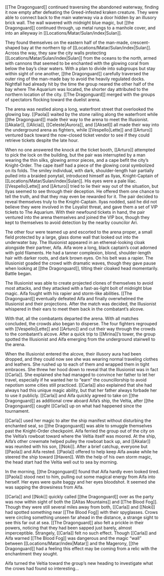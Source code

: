 [[The Dragonguard]] continued traversing the abandoned waterway, finding it now empty after defeating the Greed-infested kraken creature. They were able to connect back to the main waterway via a door hidden by an illusory brick wall. The wall wavered with midnight blue magic, but [[the Dragonguard]] continued through, up metal rungs to a manhole cover, and into an alleyway in [[Locations/Matar/Sulan/index|Sulan]].

They found themselves on the eastern half of the man-made, crescent-shaped bay at the northern tip of [[Locations/Matar/Sulan/index|Sulan]]. Across the way, they saw the city walls protecting [[Locations/Matar/Sulan/index|Sulan]] from the oceans to the north, armed with cannons that seemed to be enchanted with the glowing coral from below the bay’s clear waters. With a plan to divide into subgroups but stay within sight of one another, [[the Dragonguard]] carefully traversed the outer ring of the man-made bay to avoid the heavily regulated docks. Nightfall had already hit by the time the group neared the other half of the bay where The Aquarium was located, the shorter day attributed to the northern location of the city. [[The Dragonguard]] merged with the groups of spectators flocking toward the duelist arena.

The arena was nestled along a long, waterfront street that overlooked the glowing bay. [[Paola]] waited by the stone railing along the waterfront while [[the Dragonguard]] made their way to the arena to meet the Illusionist. [[Akalar]], [[Alicia]], [[Celeste|Aurora]], and [[Aksell]] all made their way into the underground arena as fighters, while [[Vespello|Lette]] and [[Arturo]] ventured back toward the now-closed ticket vendor to see if they could retrieve tickets despite the late hour. 

When no one answered the knock at the ticket booth, [[Arturo]] attempted to pick the lock on the building, but the pair was interrupted by a man wearing the thin silks, glowing armor pieces, and a cape befit the city’s Knight-Order. The cape itself had a piece of the glowing coral symbolized on its folds. The smiley individual, with dark, shoulder-length hair partially pulled into a braided ponytail, introduced himself as Ilyas, Knight-Captain of [[Locations/Matar/Sulan/index|Sulan]]. His eyes were a pale lilac. [[Vespello|Lette]] and [[Arturo]] tried to lie their way out of the situation, but Ilyas seemed to see through their deception. He offered them one chance to tell the truth, and that they may even be rewarded for it. The pair decided to reveal themselves truly to the Knight-Captain. Ilyas nodded, said he did not believe they were involved in the Loyalist threat, and gave them a set of VIP tickets to The Aquarium. With their newfound tickets in hand, the pair ventured into the arena themselves and joined the VIP box, though they kept to themselves to avoid detection by the nearby councilor Ari.

The other four were teamed up and escorted to the arena proper, a small field protected by a large, glass dome wall that looked out into the underwater bay. The Illusionist appeared in an ethereal-looking cloak alongside their partner, Aifa. Aifa wore a long, black captain’s coat adorned with gold filaments. He had a tanner complexion, blond, shoulder-length hair with darker roots, and dark brown eyes. On his belt was a rapier. The Illusionist goaded the crowd with dramatic waves, though they gave pause when looking at [[the Dragonguard]], tilting their cloaked head momentarily. Battle began.

The Illusionist was able to create projected clones of themselves to avoid most attacks, and they attacked with a fast-as-light bolt of midnight blue magic. Aifa fought with his rapier and storm-like abilities. [[The Dragonguard]] eventually defeated Aifa and finally overwhelmed the Illusionist and their projections. After the match was decided, the Illusionist whispered in their ears to meet them back in the combatant’s alcove. 

With that, all the combatants departed the arena. With all matches concluded, the crowds also began to disperse. The four fighters regrouped with [[Vespello|Lette]] and [[Arturo]] and cut their way through the crowds to the combatant’s alcove. After a quick trip to [[Mirina]]’s tower, the group spotted the Illusionist and Aifa emerging from the underground stairwell to the arena.

When the Illusionist entered the alcove, their illusory aura had been dropped, and they could now see she was wearing normal traveling clothes and leathers. She rushed up to each of them and wrapped them in tight embraces. She threw her hood down to reveal that the Illusionist was in fact [[Carla]]. She explained she had managed to convince her father to let her travel, especially if he wanted her to “earn” the councillorship to avoid nepotism some cities still practiced. [[Carla]] also explained that she had always had this unique magic ability, but that her father always forbade her to use it publicly. [[Carla]] and Aifa quickly agreed to take on [[the Dragonguard]] as additional crew aboard Aifa’s ship, the Veltia, after [[the Dragonguard]] caught [[Carla]] up on what had happened since the tournament. 

[[Carla]] used her magic to alter the ship manifest without disturbing the enchanted seal, so [[the Dragonguard]] was able to smuggle themselves past the Knight-Order checkpoint. Aifa ferried the group out of the city on the Veltia’s rowboat toward where the Veltia itself was moored. At the ship, Aifa’s other crewmate helped pulley the rowboat back up, and [[Akalar]] was reunited with his son, [[Noki]]. After a brief catchup, everyone but [[Paola]] and Aifa rested. [[Paola]] offered to help keep Aifa awake while he steered the ship toward [[Haven]]. With the help of his own storm magic, the head start had the Veltia well out to sea by morning. 

In the morning, [[the Dragonguard]] found that Aifa hardly even looked tired. [[Paola]] stood next to him, pulling out some magical energy from Aifa into herself. Her eyes were quite baggy and her eyes bloodshot. It seemed she was sapping the drowsiness from Aifa. 

[[Carla]] and [[Noki]] quickly called [[the Dragonguard]] over as the party was now within sight of both the [[Altas Mountains]] and [[The Blood Fog]]. Though they were still several miles away from both, [[Carla]] and [[Noki]] had spotted something near [[The Blood Fog]] with their spyglasses. Crows were circling something unseen far ahead in the distance, a strange sight to see this far out at sea. [[The Dragonguard]] also felt a prickle in their powers, noticing that they had been sapped just barely, almost imperceptible. Strangely, [[Carla]] felt no such effect. Though [[Carla]] and Aifa warned [[The Blood Fog]] was dangerous and the magic “wall” between [[Locations/Matar/index|Matar]] and the Magerony, [[the Dragonguard]] had a feeling this effect may be coming from a relic with the enchantment they sought. 

Aifa turned the Veltia toward the group’s new heading to investigate what the crows had found so interesting… 